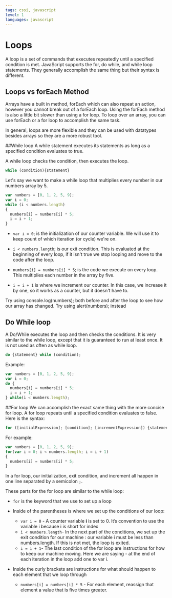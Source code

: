 ```yaml
---
tags: cssi, javascript
level: 1
languages: javascript
---
```

# Loops

A loop is a set of commands that executes repeatedly until a specified condition is met. JavaScript supports the for, do while, and while loop statements. They generally accomplish the same thing but their syntax is different.

## Loops vs forEach Method
Arrays have a built in method, forEach which can also repeat an action, however you cannot break out of a forEach loop. Using the forEach method is also a little bit slower than using a for loop. To loop over an array, you can use forEach or a for loop to accomplish the same task.

 In general, loops are more flexible and they can be used with datatypes besides arrays so they are a more robust tool.


##While loop
A while statement executes its statements as long as a specified condition evaluates to true.

A while loop checks the condition, then executes the loop.

```javascript
while (condition){statement}
```

Let's say we want to make a while loop that multiplies every number in our numbers array by 5.

```javascript
var numbers = [0, 1, 2, 5, 9];
var i = 0;
while (i < numbers.length)
{
  numbers[i] = numbers[i] * 5;
  i = i + 1;
}
```

* `var i = 0`; is the initialization of our counter variable. We will use it to keep count of which iteration (or cycle) we're on.

* `i < numbers.length`; is our exit condition. This is evaluated at the beginning of every loop, if it isn't true we stop looping and move to the code after the loop.

* `numbers[i] = numbers[i] * 5`; is the code we execute on every loop. This multiplies each number in the array by five.

* `i = i + 1` is where we increment our counter. In this case, we increase it by one, so it works as a counter, but it doesn't have to.

Try using console.log(numbers); both before and after the loop to see how our array has changed. Try using alert(numbers); instead

## Do While loop
A Do/While executes the loop and then checks the conditions. It is very similar to the while loop, except that it is guaranteed to run at least once. It is not used as often as while loop.

```javascript
do {statement} while (condition);
```
Example:
```javascript
var numbers = [0, 1, 2, 5, 9];
var i = 0;
do {
  numbers[i] = numbers[i] * 5;
  i = i + 1;
} while(i < numbers.length);

```
##For loop
We can accomplish the exact same thing with the more concise for loop. A for loop repeats until a specified condition evaluates to false. Here is the syntax:
```javascript
for ([initialExpression]; [condition]; [incrementExpression]) {statement}
```

For example:
```javascript
var numbers = [0, 1, 2, 5, 9];
for(var i = 0; i < numbers.length; i = i + 1)
{
  numbers[i] = numbers[i] * 5;
}
```
In a for loop, our initialization, exit condition, and increment all happen in one line separated by a semicolon `;`.

These parts for the for loop are similar to the while loop:
+ `for` is the keyword that we use to set up a loop
+ Inside of the parentheses is where we set up the conditions of our loop:
  +   `var i = 0` - A counter variable **i** is set to 0. It’s convention to use the variable i because i is short for index
  + `i < numbers.length`- In the next part of the conditions, we set up the exit condition for our machine : our variable i must be less than numbers.length. If this is not met, the loop is exited.
  + `i = i + 1`- The last condition of the for loop are instructions for how to keep our machine moving. Here we are saying - at the end of each iteration in the loop add one to var i.

+ Inside the curly brackets are instructions for what should happen to each element that we loop through
  + `numbers[i] = numbers[i] * 5` - For each element, reassign that element a value that is five times greater.
